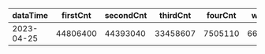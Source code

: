 |dataTime|firstCnt|secondCnt|thirdCnt|fourCnt|winCnt|vrate|wrate|
|-|-|-|-|-|-|-|-|
|2023-04-25|44806400|44393040|33458607|7505110|6697014|0%|0%|